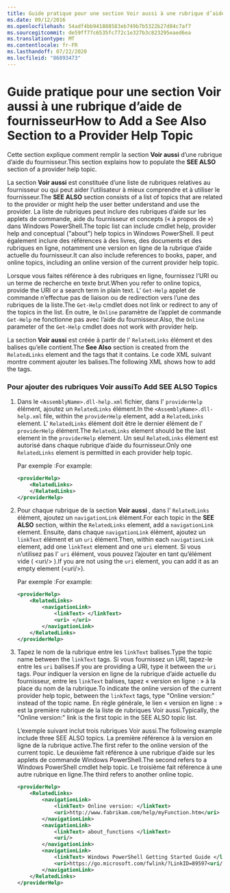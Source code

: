 ```yaml
---
title: Guide pratique pour une section Voir aussi à une rubrique d’aide de fournisseur
ms.date: 09/12/2016
ms.openlocfilehash: 54adf4bb941888583eb749b7b5322b27d84c7af7
ms.sourcegitcommit: de59ff77c6535fc772c1e327b3c823295eaed6ea
ms.translationtype: MT
ms.contentlocale: fr-FR
ms.lasthandoff: 07/22/2020
ms.locfileid: "86893473"
---
```

# <a name="how-to-add-a-see-also-section-to-a-provider-help-topic"></a><span data-ttu-id="f18b5-102">Guide pratique pour une section Voir aussi à une rubrique d’aide de fournisseur</span><span class="sxs-lookup"><span data-stu-id="f18b5-102">How to Add a See Also Section to a Provider Help Topic</span></span>

<span data-ttu-id="f18b5-103">Cette section explique comment remplir la section **Voir aussi** d’une rubrique d’aide du fournisseur.</span><span class="sxs-lookup"><span data-stu-id="f18b5-103">This section explains how to populate the **SEE ALSO** section of a provider help topic.</span></span>

<span data-ttu-id="f18b5-104">La section **Voir aussi** est constituée d’une liste de rubriques relatives au fournisseur ou qui peut aider l’utilisateur à mieux comprendre et à utiliser le fournisseur.</span><span class="sxs-lookup"><span data-stu-id="f18b5-104">The **SEE ALSO** section consists of a list of topics that are related to the provider or might help the user better understand and use the provider.</span></span> <span data-ttu-id="f18b5-105">La liste de rubriques peut inclure des rubriques d’aide sur les applets de commande, aide du fournisseur et concepts (« à propos de ») dans Windows PowerShell.</span><span class="sxs-lookup"><span data-stu-id="f18b5-105">The topic list can include cmdlet help, provider help and conceptual ("about") help topics in Windows PowerShell.</span></span> <span data-ttu-id="f18b5-106">Il peut également inclure des références à des livres, des documents et des rubriques en ligne, notamment une version en ligne de la rubrique d’aide actuelle du fournisseur.</span><span class="sxs-lookup"><span data-stu-id="f18b5-106">It can also include references to books, paper, and online topics, including an online version of the current provider help topic.</span></span>

<span data-ttu-id="f18b5-107">Lorsque vous faites référence à des rubriques en ligne, fournissez l’URI ou un terme de recherche en texte brut.</span><span class="sxs-lookup"><span data-stu-id="f18b5-107">When you refer to online topics, provide the URI or a search term in plain text.</span></span> <span data-ttu-id="f18b5-108">L' `Get-Help` applet de commande n’effectue pas de liaison ou de redirection vers l’une des rubriques de la liste.</span><span class="sxs-lookup"><span data-stu-id="f18b5-108">The `Get-Help` cmdlet does not link or redirect to any of the topics in the list.</span></span> <span data-ttu-id="f18b5-109">En outre, le `Online` paramètre de l’applet de commande `Get-Help` ne fonctionne pas avec l’aide du fournisseur.</span><span class="sxs-lookup"><span data-stu-id="f18b5-109">Also, the `Online` parameter of the `Get-Help` cmdlet does not work with provider help.</span></span>

<span data-ttu-id="f18b5-110">La section **Voir aussi** est créée à partir de l' `RelatedLinks` élément et des balises qu’elle contient.</span><span class="sxs-lookup"><span data-stu-id="f18b5-110">The **See Also** section is created from the `RelatedLinks` element and the tags that it contains.</span></span>
<span data-ttu-id="f18b5-111">Le code XML suivant montre comment ajouter les balises.</span><span class="sxs-lookup"><span data-stu-id="f18b5-111">The following XML shows how to add the tags.</span></span>

### <a name="to-add-see-also-topics"></a><span data-ttu-id="f18b5-112">Pour ajouter des rubriques Voir aussi</span><span class="sxs-lookup"><span data-stu-id="f18b5-112">To Add SEE ALSO Topics</span></span>

1. <span data-ttu-id="f18b5-113">Dans le `<AssemblyName>.dll-help.xml` fichier, dans l' `providerHelp` élément, ajoutez un `RelatedLinks` élément.</span><span class="sxs-lookup"><span data-stu-id="f18b5-113">In the `<AssemblyName>.dll-help.xml` file, within the `providerHelp` element, add a `RelatedLinks` element.</span></span> <span data-ttu-id="f18b5-114">L' `RelatedLinks` élément doit être le dernier élément de l' `providerHelp` élément.</span><span class="sxs-lookup"><span data-stu-id="f18b5-114">The `RelatedLinks` element should be the last element in the `providerHelp` element.</span></span> <span data-ttu-id="f18b5-115">Un seul `RelatedLinks` élément est autorisé dans chaque rubrique d’aide du fournisseur.</span><span class="sxs-lookup"><span data-stu-id="f18b5-115">Only one `RelatedLinks` element is permitted in each provider help topic.</span></span>

   <span data-ttu-id="f18b5-116">Par exemple :</span><span class="sxs-lookup"><span data-stu-id="f18b5-116">For example:</span></span>

    ```xml
    <providerHelp>
        <RelatedLinks>
        </RelatedLinks>
    </providerHelp>
    ```

1. <span data-ttu-id="f18b5-117">Pour chaque rubrique de la section **Voir aussi** , dans l' `RelatedLinks` élément, ajoutez un `navigationLink` élément.</span><span class="sxs-lookup"><span data-stu-id="f18b5-117">For each topic in the **SEE ALSO** section, within the `RelatedLinks` element, add a `navigationLink` element.</span></span> <span data-ttu-id="f18b5-118">Ensuite, dans chaque `navigationLink` élément, ajoutez un `linkText` élément et un `uri` élément.</span><span class="sxs-lookup"><span data-stu-id="f18b5-118">Then, within each `navigationLink` element, add one `linkText` element and one `uri` element.</span></span> <span data-ttu-id="f18b5-119">Si vous n’utilisez pas l' `uri` élément, vous pouvez l’ajouter en tant qu’élément vide ( \<uri/> ).</span><span class="sxs-lookup"><span data-stu-id="f18b5-119">If you are not using the `uri` element, you can add it as an empty element (\<uri/>).</span></span>

   <span data-ttu-id="f18b5-120">Par exemple :</span><span class="sxs-lookup"><span data-stu-id="f18b5-120">For example:</span></span>

    ```xml
    <providerHelp>
        <RelatedLinks>
            <navigationLink>
                <linkText> </linkText>
                <uri> </uri>
            </navigationLink>
        </RelatedLinks>
    </providerHelp>
    ```

1. <span data-ttu-id="f18b5-121">Tapez le nom de la rubrique entre les `linkText` balises.</span><span class="sxs-lookup"><span data-stu-id="f18b5-121">Type the topic name between the `linkText` tags.</span></span> <span data-ttu-id="f18b5-122">Si vous fournissez un URI, tapez-le entre les `uri` balises.</span><span class="sxs-lookup"><span data-stu-id="f18b5-122">If you are providing a URI, type it between the `uri` tags.</span></span> <span data-ttu-id="f18b5-123">Pour indiquer la version en ligne de la rubrique d’aide actuelle du fournisseur, entre les `linkText` balises, tapez « version en ligne : » à la place du nom de la rubrique.</span><span class="sxs-lookup"><span data-stu-id="f18b5-123">To indicate the online version of the current provider help topic, between the `linkText` tags, type "Online version:" instead of the topic name.</span></span> <span data-ttu-id="f18b5-124">En règle générale, le lien « version en ligne : » est la première rubrique de la liste de rubriques Voir aussi.</span><span class="sxs-lookup"><span data-stu-id="f18b5-124">Typically, the "Online version:" link is the first topic in the SEE ALSO topic list.</span></span>

   <span data-ttu-id="f18b5-125">L’exemple suivant inclut trois rubriques Voir aussi.</span><span class="sxs-lookup"><span data-stu-id="f18b5-125">The following example include three SEE ALSO topics.</span></span> <span data-ttu-id="f18b5-126">La première référence à la version en ligne de la rubrique active.</span><span class="sxs-lookup"><span data-stu-id="f18b5-126">The first refer to the online version of the current topic.</span></span> <span data-ttu-id="f18b5-127">Le deuxième fait référence à une rubrique d’aide sur les applets de commande Windows PowerShell.</span><span class="sxs-lookup"><span data-stu-id="f18b5-127">The second refers to a Windows PowerShell cmdlet help topic.</span></span> <span data-ttu-id="f18b5-128">Le troisième fait référence à une autre rubrique en ligne.</span><span class="sxs-lookup"><span data-stu-id="f18b5-128">The third refers to another online topic.</span></span>

    ```xml
    <providerHelp>
        <RelatedLinks>
            <navigationLink>
                <linkText> Online version: </linkText>
                <uri>http://www.fabrikam.com/help/myFunction.htm</uri>
            </navigationLink>
            <navigationLink>
                <linkText> about_functions </linkText>
                <uri/>
            </navigationLink>
            <navigationLink>
                <linkText> Windows PowerShell Getting Started Guide </linkText>
                <uri>https://go.microsoft.com/fwlink/?LinkID=89597<uri/>
            </navigationLink>
        </RelatedLinks>
    </providerHelp>
    ```
